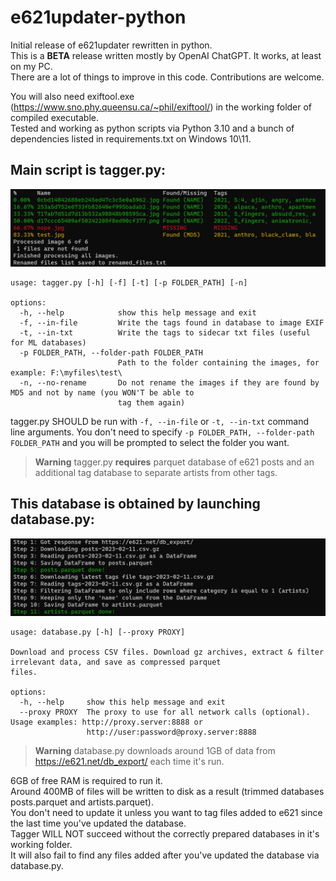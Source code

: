 # e621updater-python

Initial release of e621updater rewritten in python.  
This is a **BETA** release written mostly by OpenAI ChatGPT. It works, at least on my PC.  
There are a lot of things to improve in this code. Contributions are welcome.  

You will also need exiftool.exe (https://www.sno.phy.queensu.ca/~phil/exiftool/) in the working folder of compiled executable.  
Tested and working as python scripts via Python 3.10 and a bunch of dependencies listed in requirements.txt on Windows 10\11.

## Main script is tagger.py:
![tagger.py](/img/PowerShell_2023-02-11_21_27_18.jpg)
```
usage: tagger.py [-h] [-f] [-t] [-p FOLDER_PATH] [-n]

options:
  -h, --help            show this help message and exit
  -f, --in-file         Write the tags found in database to image EXIF
  -t, --in-txt          Write the tags to sidecar txt files (useful for ML databases)
  -p FOLDER_PATH, --folder-path FOLDER_PATH
                        Path to the folder containing the images, for example: F:\myfiles\test\
  -n, --no-rename       Do not rename the images if they are found by MD5 and not by name (you WON'T be able to
                        tag them again)
```
tagger.py SHOULD be run with `-f, --in-file` or `-t, --in-txt` command line arguments. You don't need to specify `-p FOLDER_PATH, --folder-path FOLDER_PATH` and you will be prompted to select the folder you want.  

> **Warning**
> tagger.py **requires** parquet database of e621 posts and an additional tag database to separate artists from other tags.

## This database is obtained by launching database.py:
![database.py](/img/PowerShell_2023-02-11_21_33_46.jpg)
```
usage: database.py [-h] [--proxy PROXY]

Download and process CSV files. Download gz archives, extract & filter irrelevant data, and save as compressed parquet
files.

options:
  -h, --help     show this help message and exit
  --proxy PROXY  The proxy to use for all network calls (optional). Usage examples: http://proxy.server:8888 or
                 http://user:password@proxy.server:8888
```
> **Warning**
> database.py downloads around 1GB of data from https://e621.net/db_export/ each time it's run.  

6GB of free RAM is required to run it.  
Around 400MB of files will be written to disk as a result (trimmed databases posts.parquet and artists.parquet).  
You don't need to update it unless you want to tag files added to e621 since the last time you've updated the database.  
Tagger WILL NOT succeed without the correctly prepared databases in it's working folder.  
It will also fail to find any files added after you've updated the database via database.py.
